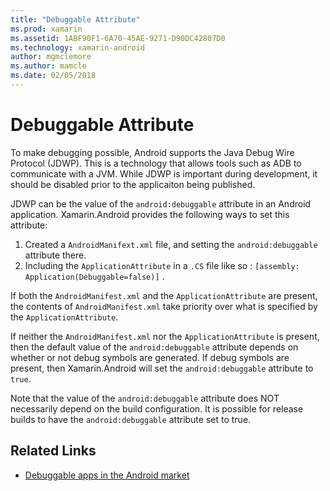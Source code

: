 ```yaml
---
title: "Debuggable Attribute"
ms.prod: xamarin
ms.assetid: 1ABF90F1-6A70-45AE-9271-D90DC42807D0
ms.technology: xamarin-android
author: mgmclemore
ms.author: mamcle
ms.date: 02/05/2018
---
```


# Debuggable Attribute



To make debugging possible, Android supports the Java Debug Wire Protocol (JDWP). This is a technology that allows tools such as ADB to communicate with a JVM. While JDWP is important during development, it should be disabled prior to the applicaiton being published.

JDWP can be the value of the `android:debuggable` attribute in an Android application. Xamarin.Android provides the following ways to set this attribute:

1.  Created a  `AndroidManifext.xml` file, and setting the  `android:debuggable` attribute there.
2.  Including the  `ApplicationAttribute` in a  `.CS` file like so :  `[assembly: Application(Debuggable=false)]` .


If both the `AndroidManifest.xml` and the `ApplicationAttribute` are present, the contents of `AndroidManifest.xml` take priority over what is specified by the `ApplicationAttribute`.

If neither the `AndroidManifest.xml` nor the `ApplicationAttribute` is present, then the default value of the `android:debuggable` attribute depends on whether or not debug symbols are generated. If debug symbols are present, then Xamarin.Android will set the `android:debuggable` attribute to `true`.

Note that the value of the `android:debuggable` attribute does NOT necessarily depend on the build configuration. It is possible for release builds to have the `android:debuggable` attribute set to true.


## Related Links

- [Debuggable apps in the Android market](http://labs.mwrinfosecurity.com/blog/2011/07/07/debuggable-apps-in-android-market/)
